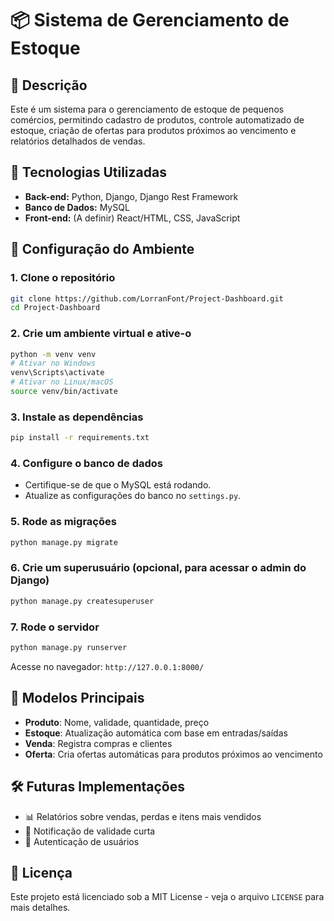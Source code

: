 # 📦 Sistema de Gerenciamento de Estoque

## 📌 Descrição
Este é um sistema para o gerenciamento de estoque de pequenos comércios, permitindo cadastro de produtos, controle automatizado de estoque, criação de ofertas para produtos próximos ao vencimento e relatórios detalhados de vendas.

## 🚀 Tecnologias Utilizadas
- **Back-end:** Python, Django, Django Rest Framework
- **Banco de Dados:** MySQL
- **Front-end:** (A definir) React/HTML, CSS, JavaScript

## 🔧 Configuração do Ambiente
### 1. Clone o repositório
```bash
git clone https://github.com/LorranFont/Project-Dashboard.git
cd Project-Dashboard
```

### 2. Crie um ambiente virtual e ative-o
```bash
python -m venv venv
# Ativar no Windows
venv\Scripts\activate
# Ativar no Linux/macOS
source venv/bin/activate
```

### 3. Instale as dependências
```bash
pip install -r requirements.txt
```

### 4. Configure o banco de dados
- Certifique-se de que o MySQL está rodando.
- Atualize as configurações do banco no `settings.py`.

### 5. Rode as migrações
```bash
python manage.py migrate
```

### 6. Crie um superusuário (opcional, para acessar o admin do Django)
```bash
python manage.py createsuperuser
```

### 7. Rode o servidor
```bash
python manage.py runserver
```

Acesse no navegador: `http://127.0.0.1:8000/`

## 📂 Modelos Principais
- **Produto**: Nome, validade, quantidade, preço
- **Estoque**: Atualização automática com base em entradas/saídas
- **Venda**: Registra compras e clientes
- **Oferta**: Cria ofertas automáticas para produtos próximos ao vencimento

## 🛠 Futuras Implementações
- 📊 Relatórios sobre vendas, perdas e itens mais vendidos
- 📢 Notificação de validade curta
- 🔑 Autenticação de usuários

## 📜 Licença
Este projeto está licenciado sob a MIT License - veja o arquivo `LICENSE` para mais detalhes.

